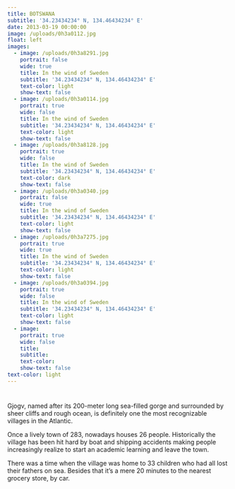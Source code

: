 ```yaml
---
title: BOTSWANA
subtitle: '34.23434234° N, 134.46434234° E'
date: 2013-03-19 00:00:00
image: /uploads/0h3a0112.jpg
float: left
images:
  - image: /uploads/0h3a8291.jpg
    portrait: false
    wide: true
    title: In the wind of Sweden
    subtitle: '34.23434234° N, 134.46434234° E'
    text-color: light
    show-text: false
  - image: /uploads/0h3a0114.jpg
    portrait: true
    wide: false
    title: In the wind of Sweden
    subtitle: '34.23434234° N, 134.46434234° E'
    text-color: light
    show-text: false
  - image: /uploads/0h3a8128.jpg
    portrait: true
    wide: false
    title: In the wind of Sweden
    subtitle: '34.23434234° N, 134.46434234° E'
    text-color: dark
    show-text: false
  - image: /uploads/0h3a0340.jpg
    portrait: false
    wide: true
    title: In the wind of Sweden
    subtitle: '34.23434234° N, 134.46434234° E'
    text-color: light
    show-text: false
  - image: /uploads/0h3a7275.jpg
    portrait: true
    wide: true
    title: In the wind of Sweden
    subtitle: '34.23434234° N, 134.46434234° E'
    text-color: light
    show-text: false
  - image: /uploads/0h3a0394.jpg
    portrait: true
    wide: false
    title: In the wind of Sweden
    subtitle: '34.23434234° N, 134.46434234° E'
    text-color: light
    show-text: false
  - image:
    portrait: true
    wide: false
    title:
    subtitle:
    text-color:
    show-text: false
text-color: light
---
```



#

Gjogv, named after its 200-meter long sea-filled gorge and surrounded by sheer cliffs and rough ocean, is definitely one the most recognizable villages in the Atlantic.

Once a lively town of 283, nowadays houses 26 people. Historically the village has been hit hard by boat and shipping accidents making people increasingly realize to start an academic learning and leave the town.

There was a time when the village was home to 33 children who had all lost their fathers on sea. Besides that it’s a mere 20 minutes to the nearest grocery store, by car.